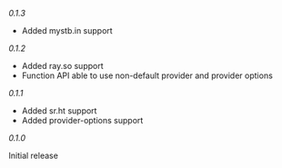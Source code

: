 *0.1.3*

- Added mystb.in support

*0.1.2*

- Added ray.so support
- Function API able to use non-default provider and provider options

*0.1.1*

- Added sr.ht support
- Added provider-options support

*0.1.0*

Initial release

